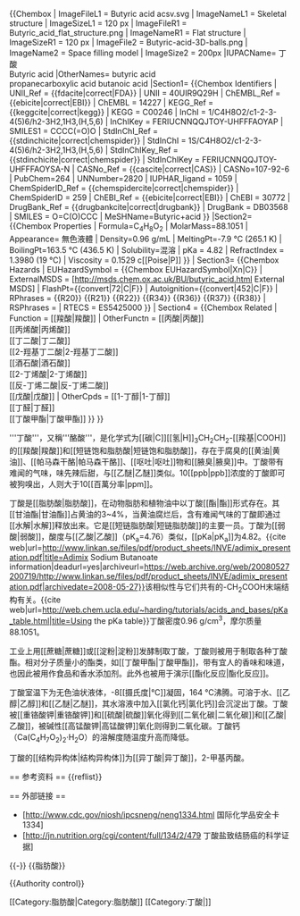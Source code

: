 {{Chembox
| ImageFileL1 = Butyric acid acsv.svg
| ImageNameL1 = Skeletal structure
| ImageSizeL1 = 120 px
| ImageFileR1 = Butyric_acid_flat_structure.png
| ImageNameR1 = Flat structure
| ImageSizeR1 = 120 px
| ImageFile2 = Butyric-acid-3D-balls.png
| ImageName2 = Space filling model
| ImageSize2 = 200px
|IUPACName= 丁酸<br />Butyric acid
|OtherNames= butyric acid<br />propanecarboxylic acid butanoic acid
|Section1= {{Chembox Identifiers
| UNII_Ref = {{fdacite|correct|FDA}}
| UNII = 40UIR9Q29H
| ChEMBL_Ref = {{ebicite|correct|EBI}}
| ChEMBL = 14227
| KEGG_Ref = {{keggcite|correct|kegg}}
| KEGG = C00246
| InChI = 1/C4H8O2/c1-2-3-4(5)6/h2-3H2,1H3,(H,5,6)
| InChIKey = FERIUCNNQQJTOY-UHFFFAOYAP
| SMILES1 = CCCC(=O)O
| StdInChI_Ref = {{stdinchicite|correct|chemspider}}
| StdInChI = 1S/C4H8O2/c1-2-3-4(5)6/h2-3H2,1H3,(H,5,6)
| StdInChIKey_Ref = {{stdinchicite|correct|chemspider}}
| StdInChIKey = FERIUCNNQQJTOY-UHFFFAOYSA-N
| CASNo_Ref = {{cascite|correct|CAS}}
| CASNo=107-92-6
| PubChem=264
| UNNumber=2820
| IUPHAR_ligand = 1059
| ChemSpiderID_Ref = {{chemspidercite|correct|chemspider}}
| ChemSpiderID = 259
| ChEBI_Ref = {{ebicite|correct|EBI}}
| ChEBI = 30772
| DrugBank_Ref = {{drugbankcite|correct|drugbank}}
| DrugBank = DB03568
| SMILES = O=C(O)CCC
| MeSHName=Butyric+acid
  }}
|Section2= {{Chembox Properties
|  Formula=C<sub>4</sub>H<sub>8</sub>O<sub>2</sub>
|  MolarMass=88.1051 
|  Appearance= 無色液體
|  Density=0.96 g/mL
|  MeltingPt=-7.9 °C (265.1 K)
|  BoilingPt=163.5 °C (436.5 K)
|  Solubility=混溶
| pKa = 4.82
| RefractIndex = 1.3980 (19 °C)
| Viscosity = 0.1529 c[[Poise|P]]
  }}
| Section3= {{Chembox Hazards
| EUHazardSymbol = {{Chembox EUHazardSymbol|Xn|C}}
| ExternalMSDS = [http://msds.chem.ox.ac.uk/BU/butyric_acid.html External MSDS]
| FlashPt={{convert|72|C|F}}
| Autoignition={{convert|452|C|F}}
| RPhrases = {{R20}} {{R21}} {{R22}} {{R34}} {{R36}} {{R37}} {{R38}}
| RSPhrases =
| RTECS = ES5425000
}}
| Section4 = {{Chembox Related
|   Function = [[羧酸|羧酸]]
|   OtherFunctn = [[丙酸|丙酸]]<br />[[丙烯酸|丙烯酸]]<br />[[丁二酸|丁二酸]]<br />[[2-羥基丁二酸|2-羥基丁二酸]]<br />[[酒石酸|酒石酸]]<br />[[2-丁烯酸|2-丁烯酸]]<br />[[反-丁烯二酸|反-丁烯二酸]]<br />[[戊酸|戊酸]]
|   OtherCpds = [[1-丁醇|1-丁醇]]<br />[[丁醛|丁醛]]<br />[[丁酸甲酯|丁酸甲酯]]
  }}
}}

'''丁酸'''，又稱'''酪酸'''，是化学式为[[碳|C]][[氢|H]]<sub>3</sub>CH<sub>2</sub>CH<sub>2</sub>-[[羧基|COOH]]的[[羧酸|羧酸]]和[[短链饱和脂肪酸|短链饱和脂肪酸]]，存在于腐臭的[[黄油|黄油]]、[[帕马森干酪|帕马森干酪]]、[[呕吐|呕吐]]物和[[腋臭|腋臭]]中。丁酸带有难闻的气味，味先辣后甜，与[[乙醚|乙醚]]类似。10[[ppb|ppb]]浓度的丁酸即可被狗嗅出，人则大于10[[百萬分率|ppm]]。

丁酸是[[脂肪酸|脂肪酸]]，在动物脂肪和植物油中以丁酸[[酯|酯]]形式存在。其[[甘油酯|甘油酯]]占黄油的3~4%，当黄油腐烂后，含有难闻气味的丁酸即通过[[水解|水解]]释放出来。它是[[短链脂肪酸|短链脂肪酸]]的主要一员。丁酸为[[弱酸|弱酸]]，酸度与[[乙酸|乙酸]]（pK<sub>a</sub>=4.76）类似，[[pKa|pK<sub>a</sub>]]为4.82。<ref>{{cite web|url=http://www.linkan.se/files/pdf/product_sheets/INVE/adimix_presentation.pdf|title=Adimix Sodium Butanoate information|deadurl=yes|archiveurl=https://web.archive.org/web/20080527200719/http://www.linkan.se/files/pdf/product_sheets/INVE/adimix_presentation.pdf|archivedate=2008-05-27}}</ref>该相似性与它们共有的-CH<sub>2</sub>COOH末端结构有关。<ref>{{cite web|url=http://web.chem.ucla.edu/~harding/tutorials/acids_and_bases/pKa_table.html|title=Using the pKa table}}</ref>丁酸密度0.96 g/cm<sup>3</sup>，摩尔质量88.1051。

工业上用[[蔗糖|蔗糖]]或[[淀粉|淀粉]]发酵制取丁酸，丁酸则被用于制取各种丁酸酯。相对分子质量小的酯类，如[[丁酸甲酯|丁酸甲酯]]，带有宜人的香味和味道，也因此被用作食品和香水添加剂。此外也被用于演示[[酯化反应|酯化反应]]。

丁酸室温下为无色油状液体，-8[[摄氏度|°C]]凝固，164 °C沸腾。可溶于水、[[乙醇|乙醇]]和[[乙醚|乙醚]]，其水溶液中加入[[氯化钙|氯化钙]]会沉淀出丁酸。丁酸被[[重铬酸钾|重铬酸钾]]和[[硫酸|硫酸]]氧化得到[[二氧化碳|二氧化碳]]和[[乙酸|乙酸]]，被碱性[[高锰酸钾|高锰酸钾]]氧化则得到二氧化碳。丁酸钙（Ca(C<sub>4</sub>H<sub>7</sub>O<sub>2</sub>)<sub>2</sub>·H<sub>2</sub>O）的溶解度随温度升高而降低。

丁酸的[[结构异构体|结构异构体]]为[[异丁酸|异丁酸]]，2-甲基丙酸。

== 参考资料 ==
{{reflist}}

== 外部链接 ==
* [http://www.cdc.gov/niosh/ipcsneng/neng1334.html 国际化学品安全卡1334]
* [http://jn.nutrition.org/cgi/content/full/134/2/479 丁酸盐致结肠癌的科学证据]

{{-}}
{{脂肪酸}}

{{Authority control}}

[[Category:脂肪酸|Category:脂肪酸]]
[[Category:丁酸|]]